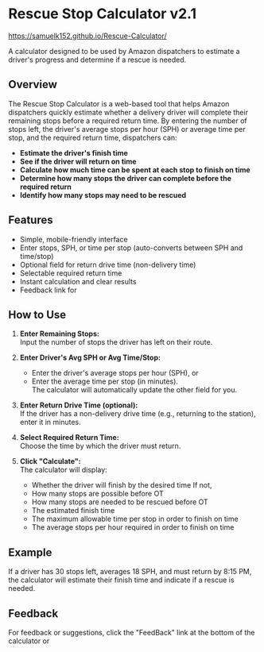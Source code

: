 # Rescue Stop Calculator v2.1

https://samuelk152.github.io/Rescue-Calculator/

A calculator designed to be used by Amazon dispatchers to estimate a driver's progress and determine if a rescue is needed.

## Overview

The Rescue Stop Calculator is a web-based tool that helps Amazon dispatchers quickly estimate whether a delivery driver will complete their remaining stops before a required return time. By entering the number of stops left, the driver's average stops per hour (SPH) or average time per stop, and the required return time, dispatchers can:

- **Estimate the driver's finish time**
- **See if the driver will return on time**
- **Calculate how much time can be spent at each stop to finish on time**
- **Determine how many stops the driver can complete before the required return**
- **Identify how many stops may need to be rescued**

## Features

- Simple, mobile-friendly interface
- Enter stops, SPH, or time per stop (auto-converts between SPH and time/stop)
- Optional field for return drive time (non-delivery time)
- Selectable required return time
- Instant calculation and clear results
- Feedback link for

## How to Use

1. **Enter Remaining Stops:**  
   Input the number of stops the driver has left on their route.

2. **Enter Driver's Avg SPH or Avg Time/Stop:**

   - Enter the driver's average stops per hour (SPH), or
   - Enter the average time per stop (in minutes).  
     The calculator will automatically update the other field for you.

3. **Enter Return Drive Time (optional):**  
   If the driver has a non-delivery drive time (e.g., returning to the station), enter it in minutes.

4. **Select Required Return Time:**  
   Choose the time by which the driver must return.

5. **Click "Calculate":**  
   The calculator will display:
   - Whether the driver will finish by the desired time
     If not,
   - How many stops are possible before OT
   - How many stops are needed to be rescued before OT
   - The estimated finish time
   - The maximum allowable time per stop in order to finish on time
   - The average stops per hour required in order to finish on time

## Example

If a driver has 30 stops left, averages 18 SPH, and must return by 8:15 PM, the calculator will estimate their finish time and indicate if a rescue is needed.

## Feedback

For feedback or suggestions, click the "FeedBack" link at the bottom of the calculator or
